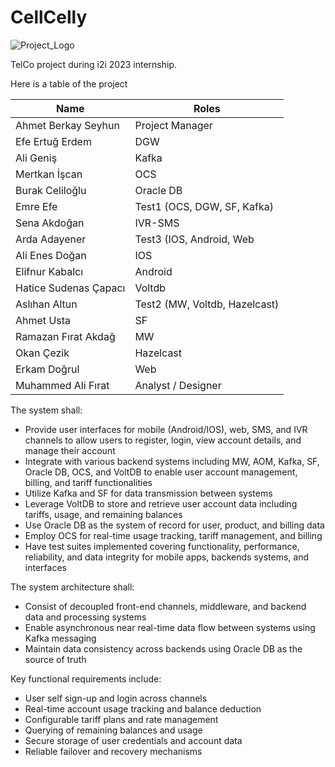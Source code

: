 # CellCelly 
![Project_Logo](https://github.com/BerkaySeyhun/CellCelly/assets/60739501/f30eb43c-505a-46af-a127-b315008b1052)


TelCo project during i2i 2023 internship.

Here is a table of the project

|       Name            |             Roles                 |
|-|-|  
| Ahmet Berkay Seyhun   | Project Manager                   |
| Efe Ertuğ Erdem       | DGW                               |
| Ali Geniş             | Kafka                             | 
| Mertkan İşcan         | OCS                               |
| Burak Celiloğlu       | Oracle DB                         |
| Emre Efe              | Test1 (OCS, DGW, SF, Kafka)       |
| Sena Akdoğan          | IVR-SMS                           |  
| Arda Adayener         | Test3 (IOS, Android, Web          |
| Ali Enes Doğan        | IOS                               |
| Elifnur Kabalcı       | Android                           |
| Hatice Sudenas Çapacı | Voltdb                            |
| Aslıhan Altun         | Test2 (MW, Voltdb, Hazelcast)     |
| Ahmet Usta            | SF                                |
| Ramazan Fırat Akdağ   | MW                                |
| Okan Çezik            | Hazelcast                         |
| Erkam Doğrul          | Web                               |
| Muhammed Ali Fırat    | Analyst / Designer                |



The system shall:

- Provide user interfaces for mobile (Android/IOS), web, SMS, and IVR channels to allow users to register, login, view account details, and manage their account
- Integrate with various backend systems including MW, AOM, Kafka, SF, Oracle DB, OCS, and VoltDB to enable user account management, billing, and tariff functionalities
- Utilize Kafka and SF for data transmission between systems
- Leverage VoltDB to store and retrieve user account data including tariffs, usage, and remaining balances
- Use Oracle DB as the system of record for user, product, and billing data
- Employ OCS for real-time usage tracking, tariff management, and billing 
- Have test suites implemented covering functionality, performance, reliability, and data integrity for mobile apps, backends systems, and interfaces

The system architecture shall: 

- Consist of decoupled front-end channels, middleware, and backend data and processing systems
- Enable asynchronous near real-time data flow between systems using Kafka messaging
- Maintain data consistency across backends using Oracle DB as the source of truth

Key functional requirements include:

- User self sign-up and login across channels
- Real-time account usage tracking and balance deduction
- Configurable tariff plans and rate management
- Querying of remaining balances and usage
- Secure storage of user credentials and account data
- Reliable failover and recovery mechanisms
